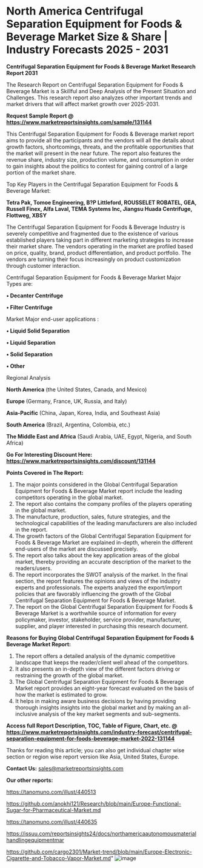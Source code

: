 # North America Centrifugal Separation Equipment for Foods & Beverage Market Size & Share | Industry Forecasts 2025 - 2031

<strong>Centrifugal Separation Equipment for Foods & Beverage Market Research Report 2031</strong>

The Research Report on Centrifugal Separation Equipment for Foods & Beverage Market is a Skillful and Deep Analysis of the Present Situation and Challenges. This research report also analyzes other important trends and market drivers that will affect market growth over 2025-2031.

<strong>Request Sample Report @ <a href=https://www.marketreportsinsights.com/sample/131144>https://www.marketreportsinsights.com/sample/131144</a></strong>

This Centrifugal Separation Equipment for Foods & Beverage market report aims to provide all the participants and the vendors will all the details about growth factors, shortcomings, threats, and the profitable opportunities that the market will present in the near future. The report also features the revenue share, industry size, production volume, and consumption in order to gain insights about the politics to contest for gaining control of a large portion of the market share.

Top Key Players in the Centrifugal Separation Equipment for Foods & Beverage Market:

<strong>Tetra Pak, Tomoe Engineering, B?P Littleford, ROUSSELET ROBATEL, GEA, Russell Finex, Alfa Laval, TEMA Systems Inc, Jiangsu Huada Centrifuge, Flottweg, XBSY</strong>

The Centrifugal Separation Equipment for Foods & Beverage Industry is severely competitive and fragmented due to the existence of various established players taking part in different marketing strategies to increase their market share. The vendors operating in the market are profiled based on price, quality, brand, product differentiation, and product portfolio. The vendors are turning their focus increasingly on product customization through customer interaction.

Centrifugal Separation Equipment for Foods & Beverage Market Major Types are:

<strong>• Decanter Centrifuge

• Filter Centrifuge</strong>

Market Major end-user applications :

<strong>• Liquid Solid Separation

• Liquid Separation

• Solid Separation

• Other</strong>

Regional Analysis

</u><strong><b>North America</b></strong> (the United States, Canada, and Mexico)

<strong><b>Europe </b></strong>(Germany, France, UK, Russia, and Italy)

<strong><b>Asia-Pacific</b></strong> (China, Japan, Korea, India, and Southeast Asia)

<strong><b>South America</b></strong> (Brazil, Argentina, Colombia, etc.)

<strong><b>The Middle East and Africa</b></strong> (Saudi Arabia, UAE, Egypt, Nigeria, and South Africa)

<strong>Go For Interesting Discount Here: <a href=https://www.marketreportsinsights.com/discount/131144>https://www.marketreportsinsights.com/discount/131144</a></strong>

<strong>Points Covered in The Report:</strong>
<ol>
  <li>The major points considered in the Global Centrifugal Separation Equipment for Foods & Beverage Market report include the leading competitors operating in the global market.</li>
  <li>The report also contains the company profiles of the players operating in the global market.</li>
  <li>The manufacture, production, sales, future strategies, and the technological capabilities of the leading manufacturers are also included in the report.</li>
  <li>The growth factors of the Global Centrifugal Separation Equipment for Foods & Beverage Market are explained in-depth, wherein the different end-users of the market are discussed precisely.</li>
  <li>The report also talks about the key application areas of the global market, thereby providing an accurate description of the market to the readers/users.</li>
  <li>The report incorporates the SWOT analysis of the market. In the final section, the report features the opinions and views of the industry experts and professionals. The experts analyzed the export/import policies that are favorably influencing the growth of the Global Centrifugal Separation Equipment for Foods & Beverage Market.</li>
  <li>The report on the Global Centrifugal Separation Equipment for Foods & Beverage Market is a worthwhile source of information for every policymaker, investor, stakeholder, service provider, manufacturer, supplier, and player interested in purchasing this research document.</li>
</ol>
<strong>Reasons for Buying Global Centrifugal Separation Equipment for Foods & Beverage Market Report:</strong>

<ol>
  <li>The report offers a detailed analysis of the dynamic competitive landscape that keeps the reader/client well ahead of the competitors.</li>
  <li>It also presents an in-depth view of the different factors driving or restraining the growth of the global market.</li>
  <li>The Global Centrifugal Separation Equipment for Foods & Beverage Market report provides an eight-year forecast evaluated on the basis of how the market is estimated to grow.</li>
  <li>It helps in making aware business decisions by having providing thorough insights insights into the global market and by making an all-inclusive analysis of the key market segments and sub-segments.</li>
</ol>
<strong>Access full Report Description, TOC, Table of Figure, Chart, etc. @ <a href=https://www.marketreportsinsights.com/industry-forecast/centrifugal-separation-equipment-for-foods-beverage-market-2022-131144>https://www.marketreportsinsights.com/industry-forecast/centrifugal-separation-equipment-for-foods-beverage-market-2022-131144</a></strong>


Thanks for reading this article; you can also get individual chapter wise section or region wise report version like Asia, United States, Europe.

<strong>Contact Us:</strong>
sales@marketreportsinsights.com

<strong>Our other reports:</strong>

<a href=https://tanomuno.com/illust/440513>https://tanomuno.com/illust/440513</a>

<a href=https://github.com/anokhi121/Research/blob/main/Europe-Functional-Sugar-for-Pharmaceutical-Market.md>https://github.com/anokhi121/Research/blob/main/Europe-Functional-Sugar-for-Pharmaceutical-Market.md</a>

<a href=https://tanomuno.com/illust/440635>https://tanomuno.com/illust/440635</a>

<a href=https://issuu.com/reportsinsights24/docs/northamericaautonomousmaterialhandlingequipmentmar>https://issuu.com/reportsinsights24/docs/northamericaautonomousmaterialhandlingequipmentmar</a>

<a href=https://github.com/cargo2301/Market-trend/blob/main/Europe-Electronic-Cigarette-and-Tobacco-Vapor-Market.md>https://github.com/cargo2301/Market-trend/blob/main/Europe-Electronic-Cigarette-and-Tobacco-Vapor-Market.md</a>"
![image](https://github.com/user-attachments/assets/3e9138b9-4385-40ec-97ec-d0c3e7ee5cc3)
